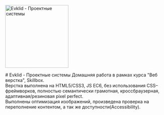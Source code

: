 <p align="left">
  <a href="https://evklid.uidevelop.ru">
    <img alt="Evklid -  Проектные системы" src="https://i.postimg.cc/3Nrm5LG9/Logo.png" width="200" />
  </a>
</p>
# Evklid - Проектные системы
Домашняя работа в рамках курса "Веб верстка", Skillbox. </br>
Верстка выполнена на HTML5/CSS3, JS EC6, без использования CSS–фреймворков, полностью семантически грамотная, кроссбраузерная, адаптивная/резиновая pixel perfect.  </br>
Выполнены оптимизация изображений, произведена проверка на переполнение контентом, а так же доступности(Accessibility).  </br>

